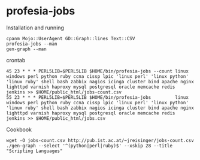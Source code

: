 profesia-jobs
=============

Installation and running

    cpanm Mojo::UserAgent GD::Graph::lines Text::CSV
    profesia-jobs --man
    gen-graph --man

crontab

    45 23 * * * PERL5LIB=$PERL5LIB $HOME/bin/profesia-jobs --count linux windows perl python ruby ccna cissp lpic 'linux perl' 'linux python' 'linux ruby' shell bash zabbix nagios icinga cluster bind apache nginx lighttpd varnish haproxy mysql postgresql oracle memcache redis jenkins >> $HOME/public_html/jobs-count.csv
    55 23 * * * PERL5LIB=$PERL5LIB $HOME/bin/profesia-jobs         linux windows perl python ruby ccna cissp lpic 'linux perl' 'linux python' 'linux ruby' shell bash zabbix nagios icinga cluster bind apache nginx lighttpd varnish haproxy mysql postgresql oracle memcache redis jenkins >> $HOME/public_html/jobs.csv

Cookbook

    wget -O jobs-count.csv http://pub.ist.ac.at/~jreisinger/jobs-count.csv
    ./gen-graph --select '^(python|perl|ruby)$' --xskip 28 --title "Scripting Languages"
